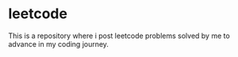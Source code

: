 # leetcode
This is a repository where i post leetcode problems solved by me to advance in my coding journey.
